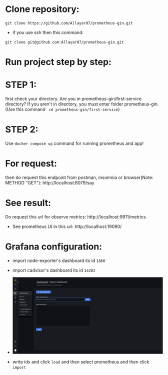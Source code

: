 # Clone repository:
```
git clone https://github.com/Allayar07/prometheus-gin.git
```
* if you use ssh then this command:
```
git clone git@github.com:Allayar07/prometheus-gin.git
```
# Run project step by step:
# STEP 1:
first check your directory. Are you in prometheus-gin/first-service directory? If you aren't in directory, you must enter folder prometheus-gin.(Use this command ``` cd prometheus-gin/first-service```)
# STEP 2:
Use ```docker compose up``` command for running prometheus and app!
# For request:
then do request this endpoint from postman, insomnia or browser(Note: METHOD "GET"): http://localhost:8079/say
# See result:
Do request this url for observe metrics: http://localhost:9911/metrics.
* See prometheus UI in this url: http://localhost:19090/

# Grafana configuration:

* import node-exporter's dashboard its id ```1860```

* import cadvisor's dashboard its id ```14282```

* ![img.png](img.png)

* write ids and click ```load``` and then select prometheus and then click ```import```